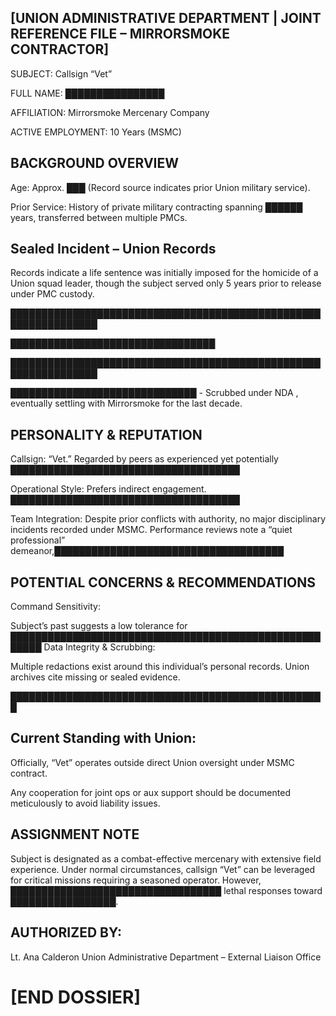 ## [UNION ADMINISTRATIVE DEPARTMENT | JOINT REFERENCE FILE – MIRRORSMOKE CONTRACTOR]

SUBJECT: Callsign “Vet”

FULL NAME: ████████████████

AFFILIATION: Mirrorsmoke Mercenary Company

ACTIVE EMPLOYMENT: 10 Years (MSMC)

## BACKGROUND OVERVIEW

Age: Approx. ███ (Record source indicates prior Union military service).

Prior Service: History of private military contracting spanning ██████ years, transferred between multiple PMCs.

## Sealed Incident – Union Records

Records indicate a life sentence was initially imposed for the homicide of a Union squad leader, though the subject served only 5 years prior to release under PMC custody.

████████████████████████████████████████████████████████████████

█████████████████████████████████ 

████████████████████████████████████████████████████████████████

██████████████████████████████ - Scrubbed under NDA , eventually settling with Mirrorsmoke for the last decade.

## PERSONALITY & REPUTATION

Callsign: “Vet.” Regarded by peers as experienced yet potentially █████████████████████████████████████

Operational Style: Prefers indirect engagement. █████████████████████████████████████

Team Integration: Despite prior conflicts with authority, no major disciplinary incidents recorded under MSMC. Performance reviews note a “quiet professional” demeanor,█████████████████████████████████████

## POTENTIAL CONCERNS & RECOMMENDATIONS

Command Sensitivity:

Subject’s past suggests a low tolerance for ███████████████████████████████████████████████████████
Data Integrity & Scrubbing:

Multiple redactions exist around this individual’s personal records. Union archives cite missing or sealed evidence.

███████████████████████████████████████████████████

## Current Standing with Union:

Officially, “Vet” operates outside direct Union oversight under MSMC contract.

Any cooperation for joint ops or aux support should be documented meticulously to avoid liability issues.

## ASSIGNMENT NOTE

Subject is designated as a combat-effective mercenary with extensive field experience. Under normal circumstances, callsign “Vet” can be leveraged for critical missions requiring a seasoned operator. However, ██████████████████████████████████ lethal responses toward █████████████████.

## AUTHORIZED BY:

Lt. Ana Calderon
Union Administrative Department – External Liaison Office

# [END DOSSIER] 
